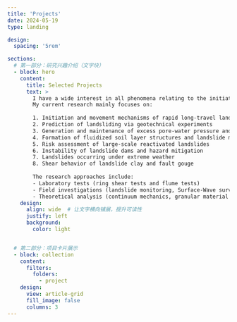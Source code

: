 ```yaml
---
title: 'Projects'
date: 2024-05-19
type: landing

design:
  spacing: '5rem'

sections:
  # 第一部分：研究兴趣介绍（文字块）
  - block: hero
    content:
      title: Selected Projects
      text: >
        I have a wide interest in all phenomena relating to the initiation and movement of landslides.
        My current research mainly focuses on:
        
        1. Initiation and movement mechanisms of rapid long-travel landslides  
        2. Prediction of landsliding via geotechnical experiments  
        3. Generation and maintenance of excess pore-water pressure and landsliding  
        4. Formation of fluidized soil layer structures and landslide movement  
        5. Risk assessment of large-scale reactivated landslides  
        6. Instability of landslide dams and hazard mitigation  
        7. Landslides occurring under extreme weather  
        8. Shear behavior of landslide clay and fault gouge  
        
        The research approaches include:  
        - Laboratory tests (ring shear tests and flume tests)  
        - Field investigations (landslide monitoring, Surface-Wave surveys, tremor and seismic monitoring)  
        - Theoretical analysis (continuum mechanics, granular material mechanics)
    design:
      align: wide  # 让文字横向铺展，提升可读性
      justify: left
      background:
        color: light


  # 第二部分：项目卡片展示
  - block: collection
    content:
      filters:
        folders:
          - project
    design:
      view: article-grid
      fill_image: false
      columns: 3
---
```

